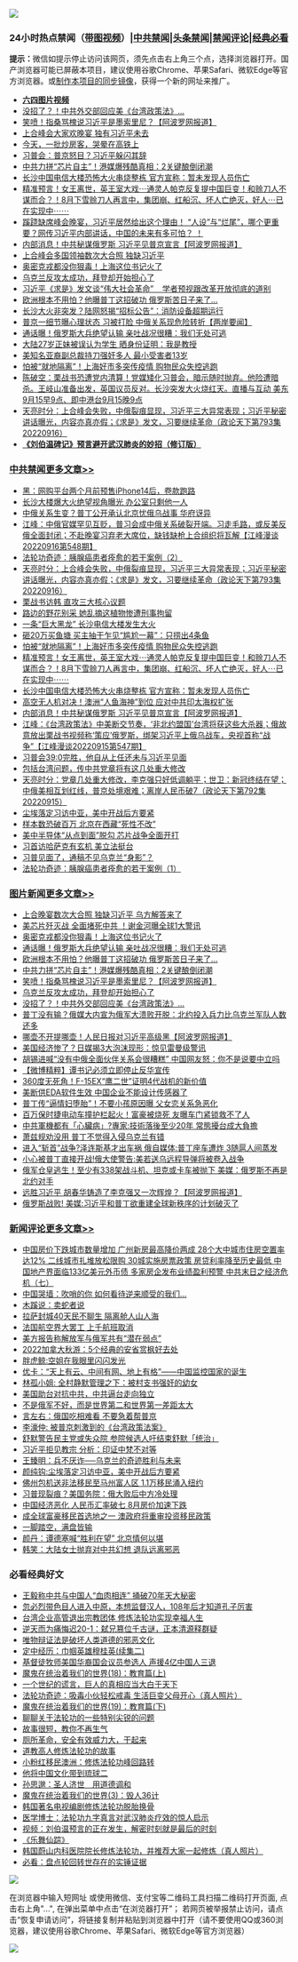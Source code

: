 ![](https://raw.githubusercontent.com/jsvpn/jsproxy/dev/64photo/fqnews-qr.jpg)

<div id="tt">
<h3>24小时热点禁闻（<a href="https://aaa.v2dns.tk/?QAjUl=BgRp5UNKRn&T5Vk=fPVH&Q59Ab=WxGE" target="_blank">带图视频</a>）|<a href="#%E4%B8%AD%E5%85%B1%E7%A6%81%E9%97%BB%E6%9B%B4%E5%A4%9A%E6%96%87%E7%AB%A0">中共禁闻</a>|<a href="#%E5%9B%BE%E7%89%87%E6%96%B0%E9%97%BB%E6%9B%B4%E5%A4%9A%E6%96%87%E7%AB%A0">头条禁闻</a>|<a href="#%E6%96%B0%E9%97%BB%E8%AF%84%E8%AE%BA%E6%9B%B4%E5%A4%9A%E6%96%87%E7%AB%A0">禁闻评论|<a href="#%E5%BF%85%E7%9C%8B%E7%BB%8F%E5%85%B8%E5%A5%BD%E6%96%87">经典必看</a></h3>
<div><b>提示：</b>微信如提示停止访问该网页，须先点击右上角三个点，选择浏览器打开。国产浏览器可能已屏蔽本项目，建议使用谷歌Chrome、苹果Safari、微软Edge等官方浏览器。或<a href="%E5%88%B6%E4%BD%9Cgit%E7%A6%81%E9%97%BB%E9%95%9C%E5%83%8F.md">制作本项目的同步镜像</a>，获得一个新的网址来推广。</div>
<ul>
<li><b><a href="http://d2.v2rss.gq/64.mp4" target="_blank">六四图片视频</a></b></li>
<li><a href="/topimagenews/20220916/1785320.md">没招了？！中共外交部回应美《台湾政策法》…</a></li>
<li><a href="/topimagenews/20220916/1785329.md">笑喷！指桑骂槐说习近平是墨索里尼？【阿波罗网报道】</a></li>
<li><a href="/headline/20220916/1785438.md">上合峰会大家欢晚宴 独有习近平未去</a></li>
<li><a href="/cnnews/20220917/1785625.md">今天，一批炒房客，哭晕在高铁上</a></li>
<li><a href="/comments/20220916/1785457.md">习普会：普京怒目？习近平躲闪其辞</a></li>
<li><a href="/topimagenews/20220916/1785365.md">中共力拼“芯片自主”！港媒爆残酷真相：2关键酿倒闭潮</a></li>
<li><a href="/cbnews/20220916/1785433.md">长沙中国电信大楼恐怖大火串烧整栋 官方宣称：暂未发现人员伤亡</a></li>
<li><a href="/comments/20220916/1785469.md">精准预言！女王离世，英王室大戏⋯通灵人帕克反复提中国巨变！和赊刀人不谋而合？！8月下雪赊刀人再言中，集团崩、红船沉、坏人亡绝灭，好人⋯已在实现中⋯⋯</a></li>
<li><a href="/bannedvideo/20220917/1785648.md">蹊跷缺席峰会晚宴，习近平居然给出这个理由！ “人设”与“烂尾”，哪个更重要？网传习近平内部讲话，中国的未来有多可怕？ ！</a></li>
<li><a href="/cbnews/20220916/1785330.md">内部消息！中共秘谋俄罗斯 习近平见普京宣言【阿波罗网报道】</a></li>
<li><a href="/cnnews/20220917/1785570.md">上合峰会多国领袖数次大合照 独缺习近平</a></li>
<li><a href="/topimagenews/20220917/1785704.md">奥密克戎都没你狠毒！上海这位书记火了</a></li>
<li><a href="/topimagenews/20220916/1785327.md">乌克兰反攻太成功，拜登却开始担心了</a></li>
<li><a href="/ssgc/20220916/1785409.md">习近平《求是》发文谈“伟大社会革命”    学者预视跟改革开放彻底的道别</a></li>
<li><a href="/topimagenews/20220916/1785447.md">欧洲根本不用怕？他曝普丁这招破功 俄罗斯苦日子来了…</a></li>
<li><a href="/cnnews/20220916/1785507.md">长沙大火非突发？陆网怒揭“招标公告”：消防设备超期运行</a></li>
<li><a href="/bannedvideo/20220916/1785434.md">普京一细节曝心理状态 习被打脸 中俄关系现危险转折【两岸要闻】</a></li>
<li><a href="/topimagenews/20220916/1785518.md">通话曝！俄罗斯大兵绝望认输 亲吐战况很糟：我们无处可逃</a></li>
<li><a href="/cnnews/20220917/1785671.md">大陆27岁正妹被误认为学生 晒身份证明：我是教授</a></li>
<li><a href="/cnnews/20220916/1785458.md">美知名亚裔副总裁持刀强奸多人 最小受害者13岁</a></li>
<li><a href="/cbnews/20220916/1785506.md">怕被“就地隔离”！上海好市多突传疫情 购物民众失控逃跑</a></li>
<li><a href="/bannedvideo/20220916/1785471.md">陈破空：栗战书恐遭党内清算！党媒矮化习普会，暗示随时抛弃。他险遭暗杀。王岐山准备出发，英国议员反对。长沙突发大火烧红天。直播与互动 美东9月15早9点、即中港台9月15晚9点</a></li>
<li><a href="/cbnews/20220917/1785719.md">天亮时分：上合峰会失败，中俄裂痕显现，习近平三大异常表现；习近平秘密讲话曝光，内容亦真亦假；《求是》发文，习要继续革命（政论天下第793集 20220916）</a></li>
<li><b><a href="/comments/20200207/1272816.md" target="_blank">《刘伯温碑记》预言避开武汉肺炎的妙招（修订版）</a></b></li>
</ul>
</div>

<div class="catlist">
<h3><a href="/cbnews/" target="_blank">中共禁闻</a><span><a href="/cbnews/" target="_blank" rel="nofollow">更多文章>></a></span></h3>
<ul>
<li><a href="/cbnews/20220917/1785809.md" target="_blank">黑：网购平台两个月前预售iPhone14后，卷款跑路</a></li>
<li><a href="/cbnews/20220917/1785808.md" target="_blank">长沙大楼爆大火绝望视角曝光 办公室只剩他一人</a></li>
<li><a href="/cbnews/20220917/1785788.md" target="_blank">中俄关系生变？普丁公开承认北京忧俄乌战事 华府讶异</a></li>
<li><a href="/cbnews/20220917/1785763.md" target="_blank">江峰：中俄官媒罕见互贬，普习会成中俄关系破裂开端。习走毛路，或反美反俄全面封闭；不赴晚宴习弃老大席位，缺钱缺枪上合组织将瓦解【江峰漫谈20220916第548期】</a></li>
<li><a href="/cbnews/20220917/1785528.md" target="_blank">法轮功奇迹：胰腺癌患者痊愈的若干案例（2）</a></li>
<li><a href="/cbnews/20220917/1785719.md" target="_blank">天亮时分：上合峰会失败，中俄裂痕显现，习近平三大异常表现；习近平秘密讲话曝光，内容亦真亦假；《求是》发文，习要继续革命（政论天下第793集 20220916）</a></li>
<li><a href="/cbnews/20220917/1785647.md" target="_blank">栗战书访韩 直攻三大核心议题</a></li>
<li><a href="/cbnews/20220917/1785622.md" target="_blank">路边的野花别采 她乱摘这植物惨遭刑事拘留</a></li>
<li><a href="/cbnews/20220917/1785569.md" target="_blank">一条“巨大黑龙” 长沙电信大楼发生大火</a></li>
<li><a href="/cbnews/20220916/1785519.md" target="_blank">砸20万买鱼塘 买主抽干乍见“尴尬一幕”：只捞出4条鱼</a></li>
<li><a href="/cbnews/20220916/1785506.md" target="_blank">怕被“就地隔离”！上海好市多突传疫情 购物民众失控逃跑</a></li>
<li><a href="/comments/20220916/1785469.md" target="_blank">精准预言！女王离世，英王室大戏⋯通灵人帕克反复提中国巨变！和赊刀人不谋而合？！8月下雪赊刀人再言中，集团崩、红船沉、坏人亡绝灭，好人⋯已在实现中⋯⋯</a></li>
<li><a href="/cbnews/20220916/1785433.md" target="_blank">长沙中国电信大楼恐怖大火串烧整栋 官方宣称：暂未发现人员伤亡</a></li>
<li><a href="/cbnews/20220916/1785359.md" target="_blank">高空无人机对决！澳洲“人鱼海神”到位 应对中共印太海权扩张</a></li>
<li><a href="/cbnews/20220916/1785330.md" target="_blank">内部消息！中共秘谋俄罗斯 习近平见普京宣言【阿波罗网报道】</a></li>
<li><a href="/cbnews/20220916/1785304.md" target="_blank">江峰：《台湾政策法》中美断交节奏，‘非北约盟国’台湾将获这些大杀器；俄故意放出栗战书视频称‘策应’俄罗斯，绑架习近平上俄乌战车，央视首称“战争”【江峰漫谈20220915第547期】</a></li>
<li><a href="/cbnews/20220916/1785298.md" target="_blank">习普会39:0完胜，他自从上任还未与习近平见面</a></li>
<li><a href="/cbnews/20220916/1785259.md" target="_blank">包括台湾问题，传中共党章将有这几处重大修改</a></li>
<li><a href="/cbnews/20220916/1785258.md" target="_blank">天亮时分：党章几处重大修改，李克强只好低调躺平；世卫：新冠终结在望；中俄美相互划红线，普京处境艰难；离岸人民币破7（政论天下第792集 20220915）</a></li>
<li><a href="/cbnews/20220916/1785228.md" target="_blank">尘埃落定习访中亚，美中开战后方要紧</a></li>
<li><a href="/cbnews/20220916/1785151.md" target="_blank">样本数恐破百万 北京在西藏“死性不改”</a></li>
<li><a href="/cbnews/20220916/1785150.md" target="_blank">美中半导体“从点到面”脱勾 芯片战争全面开打</a></li>
<li><a href="/cbnews/20220916/1785120.md" target="_blank">习首访哈萨克有玄机 美立法挺台</a></li>
<li><a href="/cbnews/20220915/1785108.md" target="_blank">习普见面了，通稿不见乌克兰“身影”？</a></li>
<li><a href="/cbnews/20220915/1785047.md" target="_blank">法轮功奇迹：胰腺癌患者痊愈的若干案例（1）</a></li>

</ul>
</div>
<div class="catlist">
<h3><a href="/topimagenews/" target="_blank">图片新闻</a><span><a href="/topimagenews/" target="_blank" rel="nofollow">更多文章>></a></span></h3>
<ul>
<li><a href="/topimagenews/20220917/1785807.md" target="_blank">上合晚宴数次大合照 独缺习近平 乌方解答来了</a></li>
<li><a href="/topimagenews/20220917/1785773.md" target="_blank">美芯片歼灭战 全面堵死中共 ！谢金河曝全球1大警讯</a></li>
<li><a href="/topimagenews/20220917/1785704.md" target="_blank">奥密克戎都没你狠毒！上海这位书记火了</a></li>
<li><a href="/topimagenews/20220916/1785518.md" target="_blank">通话曝！俄罗斯大兵绝望认输 亲吐战况很糟：我们无处可逃</a></li>
<li><a href="/topimagenews/20220916/1785447.md" target="_blank">欧洲根本不用怕？他曝普丁这招破功 俄罗斯苦日子来了…</a></li>
<li><a href="/topimagenews/20220916/1785365.md" target="_blank">中共力拼“芯片自主”！港媒爆残酷真相：2关键酿倒闭潮</a></li>
<li><a href="/topimagenews/20220916/1785329.md" target="_blank">笑喷！指桑骂槐说习近平是墨索里尼？【阿波罗网报道】</a></li>
<li><a href="/topimagenews/20220916/1785327.md" target="_blank">乌克兰反攻太成功，拜登却开始担心了</a></li>
<li><a href="/topimagenews/20220916/1785320.md" target="_blank">没招了？！中共外交部回应美《台湾政策法》…</a></li>
<li><a href="/topimagenews/20220916/1785314.md" target="_blank">普丁没有输？俄媒大内宣为俄军大溃败开脱：北约投入兵力比乌克兰军队人数还多</a></li>
<li><a href="/topimagenews/20220916/1785313.md" target="_blank">哪壶不开提哪壶！人民日报对习近平高级黑【阿波罗网报道】</a></li>
<li><a href="/topimagenews/20220916/1785312.md" target="_blank">美国经济惨了？日媒揭3大泡沫现形：惊见雷曼级警讯</a></li>
<li><a href="/topimagenews/20220916/1785307.md" target="_blank">胡锡进喊“没有中俄全面伙伴关系会很糟糕” 中国网友怒：你不是说要中立吗</a></li>
<li><a href="/topimagenews/20220916/1785297.md" target="_blank">【微博精粹】谭书记必须立即停止反华宣传</a></li>
<li><a href="/topimagenews/20220916/1785282.md" target="_blank">360度无死角！F-15EX“鹰二世”证明4代战机的新价值</a></li>
<li><a href="/topimagenews/20220916/1785212.md" target="_blank">美断供EDA软件生效 中国企业不能设计传感器了</a></li>
<li><a href="/topimagenews/20220915/1785099.md" target="_blank">普丁传“逼情妇堕胎”！不要小孩原因曝 父女恋关系急恶化</a></li>
<li><a href="/topimagenews/20220915/1785074.md" target="_blank">百万保时捷电动车撞护栏起火！富豪被烧死 友曝车门紧锁救不了人</a></li>
<li><a href="/topimagenews/20220915/1785032.md" target="_blank">中共軍機都有「心臟病」?專家:技術落後至少20年 常態擾台成大負擔</a></li>
<li><a href="/topimagenews/20220915/1785026.md" target="_blank">萧兹规劝没用 普丁不觉得入侵乌克兰有错</a></li>
<li><a href="/topimagenews/20220915/1785025.md" target="_blank">进入“斩首”战争?泽连斯基才出车祸 俄自媒体:普丁座车遭炸 3随扈人间蒸发</a></li>
<li><a href="/topimagenews/20220915/1785015.md" target="_blank">小心被普丁直接开战!俄大使警告:美若送乌远程导弹将被卷入战争</a></li>
<li><a href="/topimagenews/20220915/1785006.md" target="_blank">俄军仓皇逃生！至少有338架战斗机、坦克或卡车被抛下 美媒：俄罗斯不再是北约对手</a></li>
<li><a href="/topimagenews/20220915/1784959.md" target="_blank">远胜习近平 胡春华铸造了李克强又一次辉煌？【阿波罗网报道】</a></li>
<li><a href="/topimagenews/20220915/1784958.md" target="_blank">俄罗斯战败! 美媒:习近平和普丁欲重建全球新秩序的计划破灭了</a></li>

</ul>
</div>
<div class="catlist">
<h3><a href="/comments/" target="_blank">新闻评论</a><span><a href="/comments/" target="_blank" rel="nofollow">更多文章>></a></span></h3>
<ul>
<li><a href="/comments/20220917/1785787.md" target="_blank">中国房价下跌城市数量增加 广州新房最高降价两成 28个大中城市住房空置率达12% 二线城市扎堆放松限购 30城实施房票政策 房贷利率降至历史最低 中国地产界面临133亿美元外币债 多家房企发布业绩盈利预警 中共末日之经济危机（七）</a></li>
<li><a href="/comments/20220917/1785777.md" target="_blank">中国哭墙：吹哨的你 如何看待逆来顺受的我们…</a></li>
<li><a href="/comments/20220917/1785776.md" target="_blank">木蹊说：卖蛇者说</a></li>
<li><a href="/comments/20220917/1785772.md" target="_blank">拉萨封城40天民不聊生 隔离舱人山人海</a></li>
<li><a href="/comments/20220917/1785771.md" target="_blank">法国航空界大罢工 上千航班取消</a></li>
<li><a href="/comments/20220917/1785768.md" target="_blank">美方报告称解放军与俄军共有“潜在弱点”</a></li>
<li><a href="/comments/20220917/1785758.md" target="_blank">2022加拿大秋游：5个经典的安省赏枫好去处</a></li>
<li><a href="/comments/20220917/1785751.md" target="_blank">胖虎鲸:空姐在我眼里闪闪发光</a></li>
<li><a href="/comments/20220917/1785750.md" target="_blank">优卡：“天上有云、中间有网、地上有格”——中国监控国家的诞生</a></li>
<li><a href="/comments/20220917/1785748.md" target="_blank">林孤小姐: 全村静默管理之下：被村支书强奸的幼女</a></li>
<li><a href="/comments/20220917/1785723.md" target="_blank">美国助台对抗中共，中共逼台走向独立</a></li>
<li><a href="/comments/20220917/1785722.md" target="_blank">不是俄军不好，而是世界第二和世界第一差距太大</a></li>
<li><a href="/comments/20220917/1785721.md" target="_blank">言左右：俄国吃相难看 不要急着帮普京</a></li>
<li><a href="/comments/20220917/1785720.md" target="_blank">李濠仲: 被普京刺激到的《台湾政策法案》</a></li>
<li><a href="/comments/20220917/1785713.md" target="_blank">舒默警告民主党或失众院 参院候选人吁结束舒默「统治」</a></li>
<li><a href="/comments/20220917/1785712.md" target="_blank">习近平拒见教宗 分析：印证中梵不对等</a></li>
<li><a href="/comments/20220917/1785706.md" target="_blank">王臻明：兵不厌诈──乌克兰的奇迹胜利与未来</a></li>
<li><a href="/comments/20220917/1785705.md" target="_blank">颜纯钩:尘埃落定习访中亚，美中开战后方要紧</a></li>
<li><a href="/comments/20220917/1785699.md" target="_blank">佛州包机送非法移民至马州富人区 1.1万移民涌入纽约</a></li>
<li><a href="/comments/20220917/1785698.md" target="_blank">习普现裂痕？美国务院：俄大败后中方冷处理</a></li>
<li><a href="/comments/20220917/1785666.md" target="_blank">中国经济恶化 人民币汇率破七 8月房价加速下跌</a></li>
<li><a href="/comments/20220917/1785665.md" target="_blank">成全球富豪移民首选地之一 澳政府将重审投资移民政策</a></li>
<li><a href="/comments/20220917/1785655.md" target="_blank">一脚踏空，满盘皆输</a></li>
<li><a href="/comments/20220917/1785653.md" target="_blank">颜丹：谭德塞喊“胜利在望” 北京情何以堪</a></li>
<li><a href="/comments/20220917/1785652.md" target="_blank">韩笑：大陆女士抛弃对中共幻想 退队远离邪恶</a></li>

</ul>
</div>

<div class="catlist">
<h3>必看经典好文</h3>
<ul>
<li><a href="/cbnews/20200730/1371580.md" target="_blank">王毅称中共与中国人“血肉相连” 捅破70年天大秘密</a></li>
<li><a href="/comments/20220722/1761714.md" target="_blank">忽必烈带色目人进入中原，本想监督汉人，108年后才知道孔子厉害</a></li>
<li><a href="/comments/20200528/1335859.md" target="_blank">台湾企业高管退出宗教团体 修炼法轮功实现幸福人生</a></li>
<li><a href="/tculture/20190304/1091076.md" target="_blank">逆天而为痛悔迟20-1：弑兄篡位千古谜，正本清源释群疑</a></li>
<li><a href="/cbnews/20170130/651555.md" target="_blank">唯物辩证法是破坏人类道德的邪恶文化</a></li>
<li><a href="/tculture/20161102/608445.md" target="_blank">定中经历：巾帼英雄穆桂英(续集二)</a></li>
<li><a href="/taiwannews/20220804/1767098.md" target="_blank">基督徒牧师美国华裔国会议员参选人 声援4亿中国人三退</a></li>
<li><a href="/topimagenews/20180701/965109.md" target="_blank">魔鬼在统治着我们的世界(18)：教育篇(上)</a></li>
<li><a href="/comments/20200621/1348067.md" target="_blank">一个世纪的谎言，巨人的真相应当大白于天下</a></li>
<li><a href="/comments/20220506/1729215.md" target="_blank">法轮功奇迹：吸毒小伙轻松戒毒 生活巨变父母开心（真人照片）</a></li>
<li><a href="/comments/20180716/972458.md" target="_blank">魔鬼在统治着我们的世界(19)：教育篇(下)</a></li>
<li><a href="/comments/20190417/1114875.md" target="_blank">聊聊关于法轮功的一些特别尖锐的问题</a></li>
<li><a href="/funmedia/20210802/1598610.md" target="_blank">故事很短，教你不再生气</a></li>
<li><a href="/comments/20220605/1742040.md" target="_blank">厕所革命，安全有效威力大，干起来</a></li>
<li><a href="/comments/20200805/1375080.md" target="_blank">道教高人修炼法轮功的故事</a></li>
<li><a href="/aomi/life/20210719/1589642.md" target="_blank">小粉红移民澳洲：修炼法轮功峰回路转</a></li>
<li><a href="/bannedvideo/20220502/1727317.md" target="_blank">他将中国文化带到琉球二</a></li>
<li><a href="/comments/20210216/1488350.md" target="_blank">孙思邈：圣人济世　用道德调和</a></li>
<li><a href="/topimagenews/20180521/945342.md" target="_blank">魔鬼在统治着我们的世界(3)：毁人36计</a></li>
<li><a href="/comments/20210805/1600200.md" target="_blank">韩国著名电视编剧修炼法轮功脱胎换骨</a></li>
<li><a href="/comments/20200820/1382989.md" target="_blank">医学博士：法轮功九字真言对武汉肺炎疗效的惊人启示</a></li>
<li><a href="/comments/20200628/1351782.md" target="_blank">视频：刘伯温预言的正在发生，解密时刻就是最后的时刻</a></li>
<li><a href="/comments/20200527/783191.md" target="_blank">《乐舞仙踪》</a></li>
<li><a href="/comments/20211216/1666206.md" target="_blank">韩国蔚山内科医院院长修炼法轮功，并推荐大家一起修炼（真人照片）</a></li>
<li><a href="/comments/20211129/1658340.md" target="_blank">必看：盘点轮回转世存在的实锤证据</a></li>

</ul>
</div>

![](https://raw.githubusercontent.com/jsvpn/jsproxy/dev/64photo/fqnews-qr.jpg)

在浏览器中输入短网址 或使用微信、支付宝等二维码工具扫描二维码打开页面, 点击右上角"...", 在弹出菜单中点击“在浏览器打开”； 若网页被举报禁止访问，请点击“恢复申请访问”，将链接复制并粘贴到浏览器中打开（请不要使用QQ或360浏览器，建议使用谷歌Chrome、苹果Safari、微软Edge等官方浏览器）

![](https://raw.githubusercontent.com/jsvpn/jsproxy/dev/64photo/wx.jpg)